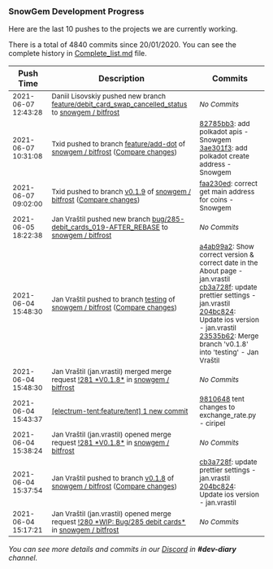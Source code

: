 
### SnowGem Development Progress

Here are the last 10 pushes to the projects we are currently working.

There is a total of 4840 commits since 20/01/2020. You can see the complete history in
 [Complete_list.md](Complete_list.md) file.

| Push Time | Description | Commits |
| --- | --- | --- |
| <sub>2021-06-07 12:43:28</sub> | <sub>Daniil Lisovskiy pushed new branch [feature/debit\_card\_swap\_cancelled\_status](https://gitlab.com/snowgem/bitfrost/commits/feature/debit_card_swap_cancelled_status) to [snowgem / bitfrost](https://gitlab.com/snowgem/bitfrost)</sub> | <sub>_No Commits_</sub> |
| <sub>2021-06-07 10:31:08</sub> | <sub>Txid pushed to branch [feature/add\-dot](https://gitlab.com/snowgem/bitfrost/commits/feature/add-dot) of [snowgem / bitfrost](https://gitlab.com/snowgem/bitfrost) ([Compare changes](https://gitlab.com/snowgem/bitfrost/compare/8ef7d5c2eb5723b9a6de642dda32b47e95e43d04...3ae301f3517a4d0833dda8ba7c6c200728884915))</sub> | <sub>[82785bb3](https://gitlab.com/snowgem/bitfrost/-/commit/82785bb379fec0dcef0b780f896216c342c8cf1e): add polkadot apis - Snowgem<br>[3ae301f3](https://gitlab.com/snowgem/bitfrost/-/commit/3ae301f3517a4d0833dda8ba7c6c200728884915): add polkadot create address - Snowgem</sub> |
| <sub>2021-06-07 09:02:00</sub> | <sub>Txid pushed to branch [v0\.1\.9](https://gitlab.com/snowgem/bitfrost/commits/v0.1.9) of [snowgem / bitfrost](https://gitlab.com/snowgem/bitfrost) ([Compare changes](https://gitlab.com/snowgem/bitfrost/compare/f4a8dc1d811a9814ba25f105cbeb9a3bc8d432c7...faa230edc9dc8796354f0eb370cb98c7f45e4347))</sub> | <sub>[faa230ed](https://gitlab.com/snowgem/bitfrost/-/commit/faa230edc9dc8796354f0eb370cb98c7f45e4347): correct get main address for coins - Snowgem</sub> |
| <sub>2021-06-05 18:22:38</sub> | <sub>Jan Vraštil pushed new branch [bug/285\-debit\_cards\_019\-AFTER\_REBASE](https://gitlab.com/snowgem/bitfrost/commits/bug/285-debit_cards_019-AFTER_REBASE) to [snowgem / bitfrost](https://gitlab.com/snowgem/bitfrost)</sub> | <sub>_No Commits_</sub> |
| <sub>2021-06-04 15:48:30</sub> | <sub>Jan Vraštil pushed to branch [testing](https://gitlab.com/snowgem/bitfrost/commits/testing) of [snowgem / bitfrost](https://gitlab.com/snowgem/bitfrost) ([Compare changes](https://gitlab.com/snowgem/bitfrost/compare/ac71be80e111b1228a662ec861172152a296bcc0...23535b626aa406483bcc30b719fe6cb9177c7f2e))</sub> | <sub>[a4ab99a2](https://gitlab.com/snowgem/bitfrost/-/commit/a4ab99a2f6951c01eb84105c5cc9ad714cc623ef): Show correct version & correct date in the About page - jan.vrastil<br>[cb3a728f](https://gitlab.com/snowgem/bitfrost/-/commit/cb3a728f9aabc15ba7fa019d17533fa3f1208f0d): update prettier settings - jan.vrastil<br>[204bc824](https://gitlab.com/snowgem/bitfrost/-/commit/204bc82443eed72298337e4429359b3533b091f5): Update ios version - jan.vrastil<br>[23535b62](https://gitlab.com/snowgem/bitfrost/-/commit/23535b626aa406483bcc30b719fe6cb9177c7f2e): Merge branch 'v0.1.8' into 'testing' - Jan Vraštil</sub> |
| <sub>2021-06-04 15:48:30</sub> | <sub>Jan Vraštil (jan.vrastil) merged merge request [\!281 \*V0\.1\.8\*](https://gitlab.com/snowgem/bitfrost/-/merge_requests/281) in [snowgem / bitfrost](https://gitlab.com/snowgem/bitfrost)</sub> | <sub>_No Commits_</sub> |
| <sub>2021-06-04 15:43:37</sub> | <sub>[[electrum-tent:feature/tent] 1 new commit](https://github.com/ciripel/electrum-tent/commit/9810648e3e329274363fb13dd7bf5a44572c6cf4)</sub> | <sub>[9810648](https://github.com/ciripel/electrum-tent/commit/9810648e3e329274363fb13dd7bf5a44572c6cf4) tent changes to exchange_rate.py - ciripel</sub> |
| <sub>2021-06-04 15:38:24</sub> | <sub>Jan Vraštil (jan.vrastil) opened merge request [\!281 \*V0\.1\.8\*](https://gitlab.com/snowgem/bitfrost/-/merge_requests/281) in [snowgem / bitfrost](https://gitlab.com/snowgem/bitfrost)</sub> | <sub>_No Commits_</sub> |
| <sub>2021-06-04 15:37:54</sub> | <sub>Jan Vraštil pushed to branch [v0\.1\.8](https://gitlab.com/snowgem/bitfrost/commits/v0.1.8) of [snowgem / bitfrost](https://gitlab.com/snowgem/bitfrost) ([Compare changes](https://gitlab.com/snowgem/bitfrost/compare/a4ab99a2f6951c01eb84105c5cc9ad714cc623ef...204bc82443eed72298337e4429359b3533b091f5))</sub> | <sub>[cb3a728f](https://gitlab.com/snowgem/bitfrost/-/commit/cb3a728f9aabc15ba7fa019d17533fa3f1208f0d): update prettier settings - jan.vrastil<br>[204bc824](https://gitlab.com/snowgem/bitfrost/-/commit/204bc82443eed72298337e4429359b3533b091f5): Update ios version - jan.vrastil</sub> |
| <sub>2021-06-04 15:17:21</sub> | <sub>Jan Vraštil (jan.vrastil) opened merge request [\!280 \*WIP: Bug/285 debit cards\*](https://gitlab.com/snowgem/bitfrost/-/merge_requests/280) in [snowgem / bitfrost](https://gitlab.com/snowgem/bitfrost)</sub> | <sub>_No Commits_</sub> |

_You can see more details and commits in our [Discord](https://discord.gg/zumGnbg) in **#dev-diary** channel._

